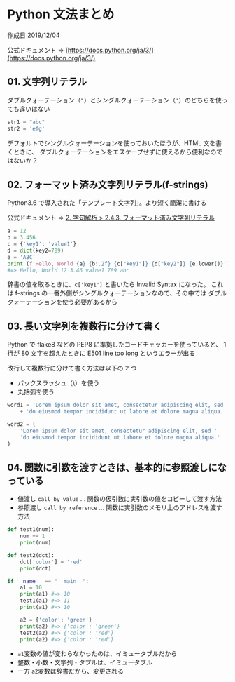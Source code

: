 # Python 文法まとめ

作成日 2019/12/04

公式ドキュメント => [https://docs.python.org/ja/3/](https://docs.python.org/ja/3/)

## 01. 文字列リテラル

ダブルクォーテーション（`"`）とシングルクォーテーション（`'`）のどちらを使っても違いはない

```python
str1 = "abc"
str2 = 'efg'
```

デフォルトでシングルクォーテーションを使っておいたほうが、HTML 文を書くときに、
ダブルクォーテーションをエスケープせずに使えるから便利なのではないか？

## 02. フォーマット済み文字列リテラル(f-strings)

Python3.6 で導入された「テンプレート文字列」。より短く簡潔に書ける

公式ドキュメント => [2. 字句解析 > 2.4.3. フォーマット済み文字列リテラル](https://docs.python.org/ja/3/reference/lexical_analysis.html#f-strings)

```python
a = 12
b = 3.456
c = {'key1': 'value1'}
d = dict(key2=789)
e = 'ABC'
print (f'Hello, World {a} {b:.2f} {c["key1"]} {d["key2"]} {e.lower()}')
#=> Hello, World 12 3.46 value1 789 abc
```

辞書の値を取るときに、`c['key1']` と書いたら Invalid Syntax になった。
これは f-strings の一番外側がシングルクォーテーションなので、その中では
ダブルクォーテーションを使う必要があるから

## 03. 長い文字列を複数行に分けて書く

Python で flake8 などの PEP8 に準拠したコードチェッカーを使っていると、
1 行が 80 文字を超えたときに E501 line too long というエラーが出る

改行して複数行に分けて書く方法は以下の 2 つ

-   バックスラッシュ（\）を使う
-   丸括弧を使う

```python
word1 = 'Lorem ipsum dolor sit amet, consectetur adipiscing elit, sed ' \
    + 'do eiusmod tempor incididunt ut labore et dolore magna aliqua.'

word2 = (
    'Lorem ipsum dolor sit amet, consectetur adipiscing elit, sed '
    'do eiusmod tempor incididunt ut labore et dolore magna aliqua.'
)
```

## 04. 関数に引数を渡すときは、基本的に参照渡しになっている

-   値渡し `call by value` ... 関数の仮引数に実引数の値をコピーして渡す方法
-   参照渡し `call by reference` ... 関数に実引数のメモリ上のアドレスを渡す方法

```python
def test1(num):
    num += 1
    print(num)

def test2(dct):
    dct['color'] = 'red'
    print(dct)

if __name__ == "__main__":
    a1 = 10
    print(a1) #=> 10
    test1(a1) #=> 11
    print(a1) #=> 10

    a2 = {'color': 'green'}
    print(a2) #=> {'color': 'green'}
    test2(a2) #=> {'color': 'red'}
    print(a2) #=> {'color': 'red'}
```

-   `a1`変数の値が変わらなかったのは、イミュータブルだから
-   整数・小数・文字列・タプルは、イミュータブル
-   一方 `a2`変数は辞書だから、変更される
